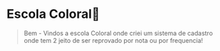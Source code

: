 # Escola Coloral🏫

> Bem - Vindos a escola Coloral onde criei um sistema de cadastro onde tem 2 jeito de ser reprovado por nota ou por frequencia!
